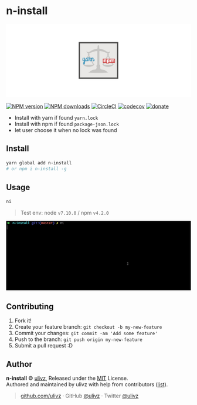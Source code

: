 # n-install

<p align="center">
  <img src="./static/poster.png" alt="preview" />
</p>


[![NPM version](https://img.shields.io/npm/v/n-install.svg?style=flat)](https://npmjs.com/package/n-install) [![NPM downloads](https://img.shields.io/npm/dm/n-install.svg?style=flat)](https://npmjs.com/package/n-install) [![CircleCI](https://circleci.com/gh/ulivz/n-install/tree/master.svg?style=shield)](https://circleci.com/gh/ulivz/n-install/tree/master)  [![codecov](https://codecov.io/gh/ulivz/n-install/branch/master/graph/badge.svg)](https://codecov.io/gh/ulivz/n-install)
 [![donate](https://img.shields.io/badge/$-donate-ff69b4.svg?maxAge=2592000&style=flat)](https://github.com/ulivz/donate)

- Install with yarn if found `yarn.lock`
- Install with npm if found `package-json.lock`
- let user choose it when no lock was found

## Install

```bash
yarn global add n-install
# or npm i n-install -g
```

## Usage

```bash
ni
```

> Test env: node `v7.10.0` / npm `v4.2.0`

<img src="./static/ni.gif" width="" height="" style=""/>

## Contributing

1. Fork it!
2. Create your feature branch: `git checkout -b my-new-feature`
3. Commit your changes: `git commit -am 'Add some feature'`
4. Push to the branch: `git push origin my-new-feature`
5. Submit a pull request :D


## Author

**n-install** © [ulivz](https://github.com/ulivz), Released under the [MIT](./LICENSE) License.<br>
Authored and maintained by ulivz with help from contributors ([list](https://github.com/ulivz/n-install/contributors)).

> [github.com/ulivz](https://github.com/ulivz) · GitHub [@ulivz](https://github.com/ulivz) · Twitter [@ulivz](https://twitter.com/ulivz)
